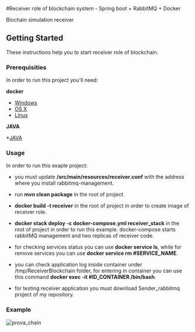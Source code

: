 #Receiver role of blockchain system - Spring boot + RabbitMQ + Docker 

Blochain simulation receiver 

## Getting Started
These instructions help you to start receiver role of blockchain.

### Prerequisities
In order to run this project you'll need: 

**docker** 

* [Windows](https://docs.docker.com/windows/started)
* [OS X](https://docs.docker.com/mac/started/)
* [Linux](https://docs.docker.com/linux/started/)

**JAVA**

*[JAVA](https://www.java.com/it/download/)

### Usage

In order to run this exaple project:
* you must update **/src/main/resources/receiver.conf** with the address where you install rabbitmq-management.

* run **mvn clean package** in the root of project.

* **docker build -t receiver** in the root of project in order to create image of receiver role.

* **docker stack deploy -c docker-compose.yml receiver_stack** in the root of project in order to run this example. docker-compose starts rabbitMQ management and two replicas of receiver code.

* for checking services status you can use **docker service ls**, while for remove services you can use **docker service rm #SERVICE_NAME**.

* you can check application log inside container under /tmp/ReceiverBlockchain folder, for entering in container you can use this command **docker exec -it #ID_CONTAINER /bin/bash**.

* for testing receiver application you must download Sender_rabbitmq project of my repository.

### Example
![prova_chain](https://user-images.githubusercontent.com/43130988/106159945-9f888100-6185-11eb-86a6-cf34a4d116c3.png)
